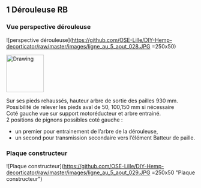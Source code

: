 ## 1 Dérouleuse RB

### Vue perspective dérouleuse
![perspective dérouleuse](https://github.com/OSE-Lille/DIY-Hemp-decorticator/raw/master/images/ligne_au_5_aout_028.JPG =250x50)

<img src="https://github.com/OSE-Lille/DIY-Hemp-decorticator/raw/master/images/ligne_au_5_aout_028.JPG" alt="Drawing" style="width: 100px;"/>

Sur ses pieds rehaussés, hauteur arbre de sortie des pailles 930 mm. Possibilité de relever les pieds aval de 50, 100,150 mm si nécessaire <br />
Coté gauche vue sur support motoréducteur et arbre entrainé. <br />
2 positions de pignons possibles coté gauche : 
* un premier pour entrainement de l’arbre de la dérouleuse, 
* un second pour transmission secondaire vers l’élément Batteur de paille.

### Plaque constructeur
![Plaque constructeur](https://github.com/OSE-Lille/DIY-Hemp-decorticator/raw/master/images/ligne_au_5_aout_029.JPG =250x50 "Plaque constructeur")
